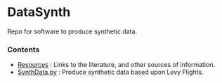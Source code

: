 # DataSynth
Repo for software to produce synthetic data.


### Contents

- [Resources](Resources) : Links to the literature, and other sources of information.
- [SynthData.py](SynthData.py) : Produce synthetic data based upon Levy Flights.
